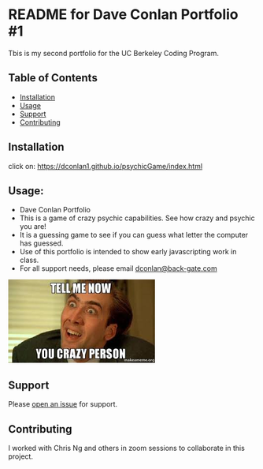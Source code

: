 # README for Dave Conlan Portfolio #1

Tbis is my second portfolio for the UC Berkeley Coding Program. 

## Table of Contents

- [Installation](#installation)
- [Usage](#usage)
- [Support](#support)
- [Contributing](#contributing)

## Installation

click on: https://dconlan1.github.io/psychicGame/index.html


## Usage:

- Dave Conlan Portfolio
- This is a game of crazy psychic capabilities. See how crazy and psychic you are!
- It is a guessing game to see if you can guess what letter the computer has guessed. 
- Use of this portfolio is intended to show early javascripting work in class. 
- For all support needs, please email dconlan@back-gate.com

<img src="images.jpg" alt="crazy">


## Support

Please [open an issue](https://github.com/fraction/dconlan/issues/new) for support.

## Contributing

I worked with Chris Ng and others in zoom sessions to collaborate in this project. 
